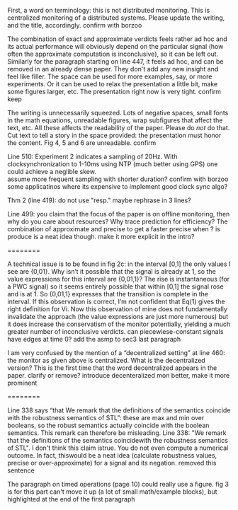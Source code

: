 First, a word on terminology: this is not distributed monitoring. This is centralized monitoring of a distributed systems. Please update the writing, and the title, accordingly.
	confirm with borzoo

The combination of exact and approximate verdicts feels rather ad hoc and its actual performance will obviously depend on the particular signal (how often the approximate computation is inconclusive), so it can be left out. Similarly for the paragraph starting on line 447, it feels ad hoc, and can be removed in an already dense paper. They don't add any new insight and feel like filler. The space can be used for more examples, say, or more experiments. Or it can be used to relax the presentation a little bit, make some figures larger, etc. The presentation right now is very tight.
	confirm
	keep

The writing is unnecessarily squeezed. Lots of negative spaces,  small fonts in the math equations, unreadable figures, wrap  subfigures that affect the text, etc. All these affects the  readability of the paper. Please do *not* do that. Cut text to tell  a story in the space provided: the presentation must honor the  content. Fig 4, 5 and 6 are unreadable. 
	confirm

Line 510: Experiment 2 indicates a sampling of 20Hz. With clocksynchronization to 1-10ms using NTP (much better using GPS) one  could achieve a neglible skew.  
	assume more frequent sampling with shorter duration?
	confirm with borzoo
	some applicatinos where its expensive to implement good clock sync algo?

Thm 2 (line 419): do not use "resp."
	maybe rephrase in 3 lines?

Line 499: you claim that the focus of the paper is on offline  monitoring, then why do you care about resources? Why trace  prediction for efficiency? The combination of approximate and  precise to get a faster precise when ? is produce is a neat idea  though. 
	make it more explicit in the intro?

========

A technical issue is to be found in fig 2c: in the interval [0,1] the only values I see are {0,01}. Why isn’t it possible that the signal is already at 1, so the value expressions for this interval are {0,01,1}? The rise is instantaneous (for a PWC signal)  so it seems entirely possible that within [0,1] the signal rose and is at 1. So {0,01,1} expresses that the transition is complete in the interval. If this observation is correct, I’m not confident that Eq(1) gives the right definition for Vi. Now this observation of mine does not fundamentally invalidate the approach (the value expressions are just more numerous) but it does increase the conservatism of the monitor potentially, yielding a much greater number of inconclusive verdicts.
	can piecewiese-constant signals have edges at time 0?
	add the asmp to sec3 last paragraph

I am very confused by the mention of a “decentralized setting” at line 460: the monitor as given above is centralized. What is the decentralized version? This is the first time that the word decentralized appears in the paper.
	clarify or remove?
	introduce decenteralized mon better, make it more prominent

========

Line 338 says “that We remark that the definitions of the semantics coincide  with the robustness semantics of STL”: these are max and min over booleans, so the robust semantics actually coincide with the boolean semantics. This remark can therefore be misleading.
Line 338: "We remark that the definitions of the semantics coincidewith the robustness semantics of STL". I don't think this claim istrue. You do not even compute a numerical outcome. In fact, thiswould be a neat idea (calculate robustness values, precise or over-approximate) for a signal and its negation.
	removed this sentence

The paragraph on timed operations (page 10) could really use a figure.
	fig 3 is for this part
	can't move it up (a lot of small math/example blocks), but highlighted at the end of the first paragraph